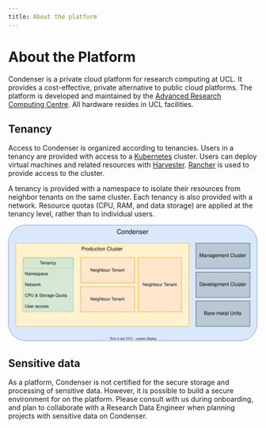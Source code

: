 ```yaml
---
title: About the platform
---
```


# About the Platform

Condenser is a private cloud platform for research computing at UCL. It provides
a cost-effective, private alternative to public cloud platforms. The platform is
developed and maintained by the [Advanced Research Computing Centre](https://www.ucl.ac.uk/advanced-research-computing/).
All hardware resides in UCL facilities.

## Tenancy

Access to Condenser is organized according to tenancies. Users in a tenancy are provided
with access to a [Kubernetes](https://kubernetes.io/docs/home/) cluster. Users
can deploy virtual machines and related resources with [Harvester](https://docs.harvesterhci.io).
[Rancher](https://rancher.com/docs/) is used to provide access to the cluster.

A tenancy is provided with a namespace to isolate their resources from neighbor
tenants on the same cluster. Each tenancy is also provided with a network.
Resource quotas (CPU, RAM, and data storage) are applied at the tenancy level,
rather than to individual users.

![Tenancy diagram](assets/condenser-tenancy.svg)

## Sensitive data

As a platform, Condenser is not certified for the secure storage and processing
of sensitive data. However, it is possible to build a secure environment for
on the platform. Please consult with us during onboarding, and
plan to collaborate with a Research Data Engineer when planning projects with
sensitive data on Condenser.

